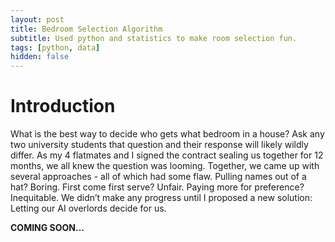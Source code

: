 ```yaml
---
layout: post
title: Bedroom Selection Algorithm
subtitle: Used python and statistics to make room selection fun.
tags: [python, data]
hidden: false
---
```


# Introduction

What is the best way to decide who gets what bedroom in a house? Ask any two university students that question and their response will likely wildly differ. As my 4 flatmates and I signed the contract sealing us together for 12 months, we all knew the question was looming. Together, we came up with several approaches - all of which had some flaw. Pulling names out of a hat? Boring. First come first serve? Unfair. Paying more for preference? Inequitable. We didn’t make any progress until I proposed a new solution: Letting our AI overlords decide for us. 

**COMING SOON...**
